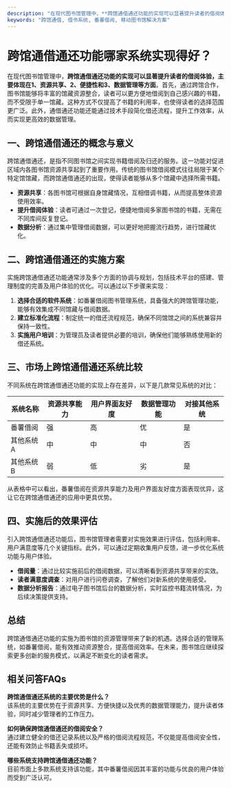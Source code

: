 ```yaml
---
description: "在现代图书馆管理中，**跨馆通借通还功能的实现可以显著提升读者的借阅体验，主要体现在1、资源共享、2、便捷性和3、数据管理等方面**。首先，通过跨馆合作，图书馆能够将丰富的馆藏资源整合，读者可以更方便地借阅到自己感兴趣的书籍，而不受限于单一馆藏。这种方式不仅提高了书籍的利用率，也使得读者的选择范围更广泛。此外，通借通还功能还能通过技术手段简化借还流程，提升工作效率，从而实现更高效的数据管理。"
keywords: "跨馆通借, 借书系统, 番薯借阅, 移动图书馆解决方案"
---
```

# 跨馆通借通还功能哪家系统实现得好？

在现代图书馆管理中，**跨馆通借通还功能的实现可以显著提升读者的借阅体验，主要体现在1、资源共享、2、便捷性和3、数据管理等方面**。首先，通过跨馆合作，图书馆能够将丰富的馆藏资源整合，读者可以更方便地借阅到自己感兴趣的书籍，而不受限于单一馆藏。这种方式不仅提高了书籍的利用率，也使得读者的选择范围更广泛。此外，通借通还功能还能通过技术手段简化借还流程，提升工作效率，从而实现更高效的数据管理。

## 一、跨馆通借通还的概念与意义

跨馆通借通还，是指不同图书馆之间实现书籍借阅及归还的服务。这一功能对促进区域内各图书馆资源共享起到了重要作用。传统的图书馆借阅模式往往局限于某个特定馆馆藏，而跨馆通借通还的出现，使得读者能够从多个馆藏中选择所需书籍。

- **资源共享**：各图书馆可根据自身馆藏情况，互相借调书籍，从而提高整体资源使用效率。
- **提升借阅体验**：读者可通过一次登记，便捷地借阅多家图书馆的书籍，无需在不同库间反复登记。
- **数据分析**：通过集中管理借阅数据，可以更好地把握流行趋势，进行馆藏优化。

## 二、跨馆通借通还的实施方案

实施跨馆通借通还功能通常涉及多个方面的协调与规划，包括技术平台的搭建、管理制度的完善及用户体验的优化。可以通过以下步骤来实现：

1. **选择合适的软件系统**：如番薯借阅图书管理系统，具备强大的跨馆管理功能，能够有效集成不同馆藏与借阅数据。
2. **建立标准化流程**：制定统一的借还流程规范，确保不同馆馆之间的系统兼容并保持一致性。
3. **实施用户培训**：为管理员及读者提供必要的培训，确保他们能够熟练使用新的借还系统。

## 三、市场上跨馆通借通还系统比较

不同系统在跨馆通借通还功能的实现上存在差异，以下是几款常见系统的对比：

| 系统名称         | 资源共享能力 | 用户界面友好度 | 数据管理功能 | 对接其他系统 |
|-----------------|--------------|----------------|---------------|--------------|
| 番薯借阅        | 强           | 高             | 优             | 是           |
| 其他系统A       | 中           | 中             | 中             | 否           |
| 其他系统B       | 弱           | 低             | 劣             | 是           |

从表格中可以看出，番薯借阅在资源共享能力及用户界面友好度方面表现优异，这让它在跨馆通借通还的应用中更具优势。

## 四、实施后的效果评估

引入跨馆通借通还功能后，图书馆管理者需要对实施效果进行评估，包括利用率、用户满意度等几个关键指标。此外，可以通过定期收集用户反馈，进一步优化系统功能与用户体验。

- **借阅量**：通过比较实施前后的借阅数据，可以清晰看到资源共享带来的实效。
- **读者满意度调查**：对用户进行问卷调查，了解他们对新系统的使用感受。
- **数据分析报告**：通过电子图书馆后台的数据分析，实时监控书籍流转情况，为后续决策提供支持。

## 总结

跨馆通借通还功能的实施为图书馆的资源管理带来了新的机遇。选择合适的管理系统，如番薯借阅，能有效推动资源整合，提高借阅效率。在未来，图书馆应继续探索更多创新的服务模式，以满足不断变化的读者需求。

## 相关问答FAQs

**跨馆通借通还系统的主要优势是什么？**  
该系统的主要优势在于资源共享、方便快捷以及优秀的数据管理能力，提升读者体验，同时减少管理者的工作压力。

**如何确保跨馆通借通还的借阅安全？**  
通过建立健全的借还记录系统以及严格的借阅流程规范，不仅能提高借阅安全性，还能有效防止书籍丢失或损坏。

**哪些系统支持跨馆通借通还功能？**  
目前市面上多款系统支持该功能，其中番薯借阅因其丰富的功能与优良的用户体验而受到广泛认可。

